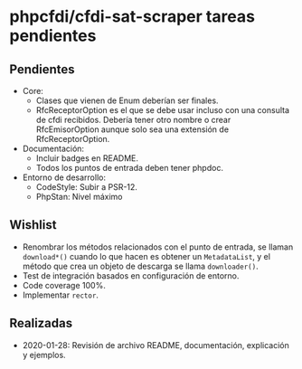 # phpcfdi/cfdi-sat-scraper tareas pendientes

## Pendientes

- Core:
    - Clases que vienen de Enum deberían ser finales.
    - RfcReceptorOption es el que se debe usar incluso con una consulta de cfdi recibidos.
      Debería tener otro nombre o crear RfcEmisorOption aunque solo sea una extensión de RfcReceptorOption.
- Documentación:
    - Incluir badges en README.
    - Todos los puntos de entrada deben tener phpdoc.
- Entorno de desarrollo:
    - CodeStyle: Subir a PSR-12.
    - PhpStan: Nivel máximo

## Wishlist

- Renombrar los métodos relacionados con el punto de entrada, se llaman `download*()` cuando lo que hacen es
  obtener un `MetadataList`, y el método que crea un objeto de descarga se llama `downloader()`.
- Test de integración basados en configuración de entorno.
- Code coverage 100%.
- Implementar `rector`.

## Realizadas

- 2020-01-28: Revisión de archivo README, documentación, explicación y ejemplos.

